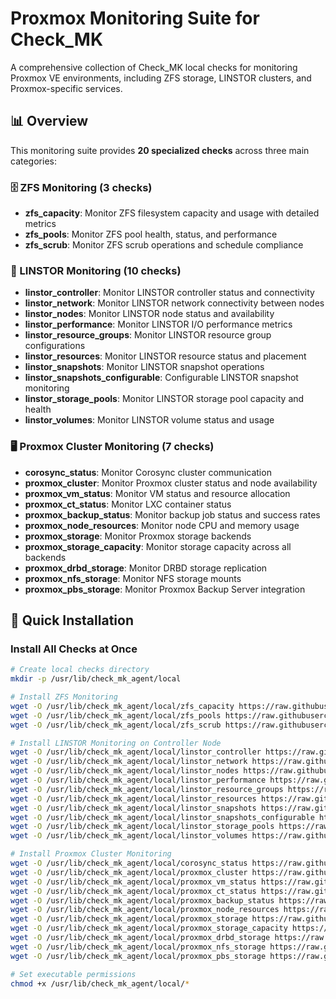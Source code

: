 # Proxmox Monitoring Suite for Check_MK

A comprehensive collection of Check_MK local checks for monitoring Proxmox VE environments, including ZFS storage, LINSTOR clusters, and Proxmox-specific services.

## 📊 Overview

This monitoring suite provides **20 specialized checks** across three main categories:

### 🗄️ ZFS Monitoring (3 checks)
- **zfs_capacity**: Monitor ZFS filesystem capacity and usage with detailed metrics
- **zfs_pools**: Monitor ZFS pool health, status, and performance
- **zfs_scrub**: Monitor ZFS scrub operations and schedule compliance

### 🔗 LINSTOR Monitoring (10 checks)
- **linstor_controller**: Monitor LINSTOR controller status and connectivity
- **linstor_network**: Monitor LINSTOR network connectivity between nodes
- **linstor_nodes**: Monitor LINSTOR node status and availability
- **linstor_performance**: Monitor LINSTOR I/O performance metrics
- **linstor_resource_groups**: Monitor LINSTOR resource group configurations
- **linstor_resources**: Monitor LINSTOR resource status and placement
- **linstor_snapshots**: Monitor LINSTOR snapshot operations
- **linstor_snapshots_configurable**: Configurable LINSTOR snapshot monitoring
- **linstor_storage_pools**: Monitor LINSTOR storage pool capacity and health
- **linstor_volumes**: Monitor LINSTOR volume status and usage

### 🖥️ Proxmox Cluster Monitoring (7 checks)
- **corosync_status**: Monitor Corosync cluster communication
- **proxmox_cluster**: Monitor Proxmox cluster status and node availability
- **proxmox_vm_status**: Monitor VM status and resource allocation
- **proxmox_ct_status**: Monitor LXC container status
- **proxmox_backup_status**: Monitor backup job status and success rates
- **proxmox_node_resources**: Monitor node CPU and memory usage
- **proxmox_storage**: Monitor Proxmox storage backends
- **proxmox_storage_capacity**: Monitor storage capacity across all backends
- **proxmox_drbd_storage**: Monitor DRBD storage replication
- **proxmox_nfs_storage**: Monitor NFS storage mounts
- **proxmox_pbs_storage**: Monitor Proxmox Backup Server integration

## 🚀 Quick Installation

### Install All Checks at Once

```bash
# Create local checks directory
mkdir -p /usr/lib/check_mk_agent/local

# Install ZFS Monitoring
wget -O /usr/lib/check_mk_agent/local/zfs_capacity https://raw.githubusercontent.com/somnium78/proxmox-stuff/main/monitoring/checkmk/zfs/zfs_capacity
wget -O /usr/lib/check_mk_agent/local/zfs_pools https://raw.githubusercontent.com/somnium78/proxmox-stuff/main/monitoring/checkmk/zfs/zfs_pools
wget -O /usr/lib/check_mk_agent/local/zfs_scrub https://raw.githubusercontent.com/somnium78/proxmox-stuff/main/monitoring/checkmk/zfs/zfs_scrub

# Install LINSTOR Monitoring on Controller Node
wget -O /usr/lib/check_mk_agent/local/linstor_controller https://raw.githubusercontent.com/somnium78/proxmox-stuff/main/monitoring/checkmk/linstor/linstor_controller
wget -O /usr/lib/check_mk_agent/local/linstor_network https://raw.githubusercontent.com/somnium78/proxmox-stuff/main/monitoring/checkmk/linstor/linstor_network
wget -O /usr/lib/check_mk_agent/local/linstor_nodes https://raw.githubusercontent.com/somnium78/proxmox-stuff/main/monitoring/checkmk/linstor/linstor_nodes
wget -O /usr/lib/check_mk_agent/local/linstor_performance https://raw.githubusercontent.com/somnium78/proxmox-stuff/main/monitoring/checkmk/linstor/linstor_performance
wget -O /usr/lib/check_mk_agent/local/linstor_resource_groups https://raw.githubusercontent.com/somnium78/proxmox-stuff/main/monitoring/checkmk/linstor/linstor_resource_groups
wget -O /usr/lib/check_mk_agent/local/linstor_resources https://raw.githubusercontent.com/somnium78/proxmox-stuff/main/monitoring/checkmk/linstor/linstor_resources
wget -O /usr/lib/check_mk_agent/local/linstor_snapshots https://raw.githubusercontent.com/somnium78/proxmox-stuff/main/monitoring/checkmk/linstor/linstor_snapshots
wget -O /usr/lib/check_mk_agent/local/linstor_snapshots_configurable https://raw.githubusercontent.com/somnium78/proxmox-stuff/main/monitoring/checkmk/linstor/linstor_snapshots_configurable
wget -O /usr/lib/check_mk_agent/local/linstor_storage_pools https://raw.githubusercontent.com/somnium78/proxmox-stuff/main/monitoring/checkmk/linstor/linstor_storage_pools
wget -O /usr/lib/check_mk_agent/local/linstor_volumes https://raw.githubusercontent.com/somnium78/proxmox-stuff/main/monitoring/checkmk/linstor/linstor_volumes

# Install Proxmox Cluster Monitoring
wget -O /usr/lib/check_mk_agent/local/corosync_status https://raw.githubusercontent.com/somnium78/proxmox-stuff/main/monitoring/checkmk/proxmox_cluster/corosync_status
wget -O /usr/lib/check_mk_agent/local/proxmox_cluster https://raw.githubusercontent.com/somnium78/proxmox-stuff/main/monitoring/checkmk/proxmox_cluster/proxmox_cluster
wget -O /usr/lib/check_mk_agent/local/proxmox_vm_status https://raw.githubusercontent.com/somnium78/proxmox-stuff/main/monitoring/checkmk/proxmox_cluster/proxmox_vm_status
wget -O /usr/lib/check_mk_agent/local/proxmox_ct_status https://raw.githubusercontent.com/somnium78/proxmox-stuff/main/monitoring/checkmk/proxmox_cluster/proxmox_ct_status
wget -O /usr/lib/check_mk_agent/local/proxmox_backup_status https://raw.githubusercontent.com/somnium78/proxmox-stuff/main/monitoring/checkmk/proxmox_cluster/proxmox_backup_status
wget -O /usr/lib/check_mk_agent/local/proxmox_node_resources https://raw.githubusercontent.com/somnium78/proxmox-stuff/main/monitoring/checkmk/proxmox_cluster/proxmox_node_resources
wget -O /usr/lib/check_mk_agent/local/proxmox_storage https://raw.githubusercontent.com/somnium78/proxmox-stuff/main/monitoring/checkmk/proxmox_cluster/proxmox_storage
wget -O /usr/lib/check_mk_agent/local/proxmox_storage_capacity https://raw.githubusercontent.com/somnium78/proxmox-stuff/main/monitoring/checkmk/proxmox_cluster/proxmox_storage_capacity
wget -O /usr/lib/check_mk_agent/local/proxmox_drbd_storage https://raw.githubusercontent.com/somnium78/proxmox-stuff/main/monitoring/checkmk/proxmox_cluster/proxmox_drbd_storage
wget -O /usr/lib/check_mk_agent/local/proxmox_nfs_storage https://raw.githubusercontent.com/somnium78/proxmox-stuff/main/monitoring/checkmk/proxmox_cluster/proxmox_nfs_storage
wget -O /usr/lib/check_mk_agent/local/proxmox_pbs_storage https://raw.githubusercontent.com/somnium78/proxmox-stuff/main/monitoring/checkmk/proxmox_cluster/proxmox_pbs_storage

# Set executable permissions
chmod +x /usr/lib/check_mk_agent/local/*
```
